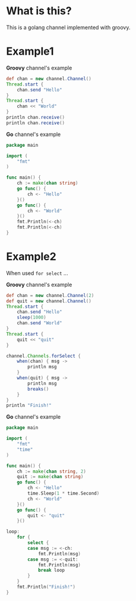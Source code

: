 What is this?
==============

This is a golang channel implemented with groovy.

Example1
========

__Groovy__ channel's example

```groovy
def chan = new channel.Channel()
Thread.start {
    chan.send "Hello"
}
Thread.start {
    chan << "World"
}
println chan.receive()
println chan.receive()
```

__Go__ channel's example

```go
package main

import (
	"fmt"
)

func main() {
	ch := make(chan string)
	go func() {
		ch <- "Hello"
	}()
	go func() {
		ch <- "World"
	}()
	fmt.Println(<-ch)
	fmt.Println(<-ch)
}
```

Example2
====================

When used `for select` ...

__Groovy__ channel's example

```groovy
def chan = new channel.Channel(2)
def quit = new channel.Channel()
Thread.start {
    chan.send "Hello"
    sleep(1000)
    chan.send "World"
}
Thread.start {
    quit << "quit"
}

channel.Channels.forSelect {
    when(chan) { msg ->
        println msg
    }
    when(quit) { msg ->
        println msg
        breaks()
    }
}
println "Finish!"
```

__Go__ channel's example

```go
package main

import (
	"fmt"
	"time"
)

func main() {
	ch := make(chan string, 2)
	quit := make(chan string)
	go func() {
		ch <- "Hello"
		time.Sleep(1 * time.Second)
		ch <- "World"
	}()
	go func() {
		quit <- "quit"
	}()

loop:
	for {
		select {
		case msg := <-ch:
			fmt.Println(msg)
		case msg := <-quit:
			fmt.Println(msg)
			break loop
		}
	}
	fmt.Println("Finish!")
}
```
